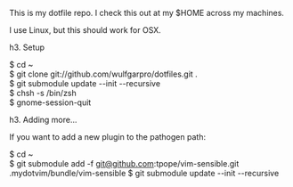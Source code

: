 This is my dotfile repo. I check this out at my $HOME across my machines.

I use Linux, but this should work for OSX.

h3. Setup

$ cd ~<br />
$ git clone git://github.com/wulfgarpro/dotfiles.git .<br />
$ git submodule update --init --recursive<br /> 
$ chsh -s /bin/zsh<br />
$ gnome-session-quit

h3. Adding more...

If you want to add a new plugin to the pathogen path:

$ cd ~<br />
$ git submodule add -f git@github.com:tpope/vim-sensible.git .mydotvim/bundle/vim-sensible
$ git submodule update --init --recursive
